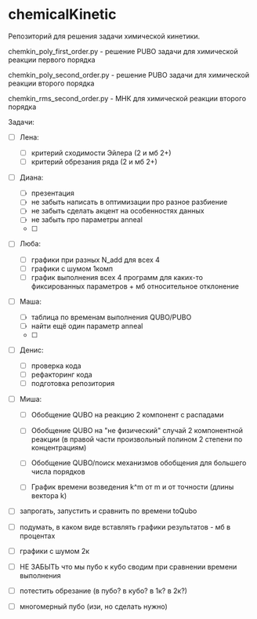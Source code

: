 # chemicalKinetic
Репозиторий для решения задачи химической кинетики.

chemkin_poly_first_order.py - решение PUBO задачи для химической реакции первого порядка

chemkin_poly_second_order.py - решение PUBO задачи для химической реакции второго порядка

chemkin_rms_second_order.py - МНК для химической реакции второго порядка

Задачи:

- [ ] Лена:
  - [ ] критерий сходимости Эйлера (2 и мб 2+)
  - [ ] критерий обрезания ряда (2 и мб 2+)
- [ ] Диана:
  - [ ] презентация
  - [ ] не забыть написать в оптимизации про разное разбиение
  - [ ] не забыть сделать акцент на особенностях данных
  - [ ] не забыть про параметры anneal
  - [ ] 
- [ ] Люба:
  - [ ] графики при разных N_add для всех 4
  - [ ] графики с шумом 1комп
  - [ ] график выполнения всех 4 программ для каких-то фиксированных параметров + мб относительное отклонение
- [ ] Маша:
  - [ ] таблица по временам выполнения QUBO/PUBO
  - [ ] найти ещё один параметр anneal
  - [ ]
- [ ] Денис:
  - [ ] проверка кода
  - [ ] рефакторинг кода
  - [ ] подготовка репозитория
- [ ] Миша:
  - [ ] Обобщение QUBO на реакцию 2 компонент с распадами
  - [ ] Обобщение QUBO на "не физический" случай 2 компонентной реакции (в правой части произвольный полином 2 степени по концентрациям)
  - [ ] Обобщение QUBO/поиск механизмов обобщения для большего числа порядков
  - [ ] График времени возведения k^m от m и от точности (длины вектора k)
  
  

- [ ] запрогать, запустить и сравнить по времени toQubo
- [ ] подумать, в каком виде вставлять графики результатов - мб в процентах
- [ ] графики с шумом 2к

- [ ] НЕ ЗАБЫТЬ что мы пубо к кубо сводим при сравнении времени выполнения
- [ ] потестить обрезание (в пубо? в кубо? в 1к? в 2к?)

- [ ] многомерный пубо (изи, но сделать нужно)

